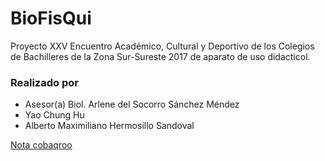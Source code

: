 # BioFisQui
 Proyecto XXV Encuentro Académico, Cultural y Deportivo de los Colegios de Bachilleres de la Zona Sur-Sureste 2017 de aparato de uso didacticol.


### Realizado por
- Asesor(a) Biol. Arlene del Socorro Sánchez Méndez
- Yao Chung Hu
- Alberto Maximiliano Hermosillo Sandoval


[Nota cobaqroo](http://www.cobaqroo.edu.mx/Nota.php?Not=5839)
